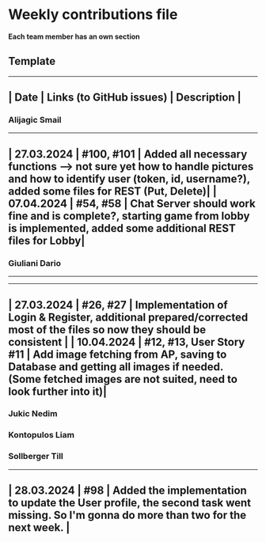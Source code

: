 # Weekly contributions file

**Each team member has an own section**

## Template

-------------------------------------------------------
|  Date  |  Links (to GitHub issues)  |  Description  |
-------------------------------------------------------

### Alijagic Smail

------------------------------------------------------------------------------------------------------------------------------------------------------------------------------------------------
|  27.03.2024  |  #100, #101  |  Added all necessary functions --> not sure yet how to handle pictures and how to identify user (token, id, username?), added some files for REST (Put, Delete)|
|  07.04.2024  |  #54, #58  |  Chat Server should work fine and is complete?, starting game from lobby is implemented, added some additional REST files for Lobby|
------------------------------------------------------------------------------------------------------------------------------------------------------------------------------------------------

### Giuliani Dario
-------------------------------------------------------
------------------------------------------------------------------------------------------------------------------------------------------------------------------------------------------------
|  27.03.2024  |  #26, #27  |  Implementation of Login & Register, additional prepared/corrected most of the files so now they should be consistent |
|  10.04.2024  |  #12, #13, User Story #11  | Add image fetching from AP, saving to Database and getting all images if needed. (Some fetched images are not suited, need to look further into it)|
------------------------------------------------------------------------------------------------------------------------------------------------------------------------------------------------

### Jukic Nedim

### Kontopulos Liam

### Sollberger Till
--------------------------------------------
| 28.03.2024 | #98 | Added the implementation to update the User profile, the second task went missing. So I'm gonna do more than two for the next week. |
--------------------------------------------
